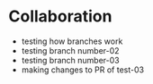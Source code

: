 # Collaboration

- testing how branches work
- testing branch number-02
- testing branch number-03
- making changes to PR of test-03
